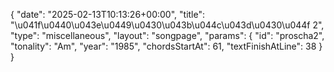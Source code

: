 {
    "date": "2025-02-13T10:13:26+00:00",
    "title": "\u041f\u0440\u043e\u0449\u0430\u043b\u044c\u043d\u0430\u044f 2",
    "type": "miscellaneous",
    "layout": "songpage",
    "params": {
        "id": "proscha2",
        "tonality": "Am",
        "year": "1985",
        "chordsStartAt": 61,
        "textFinishAtLine": 38
    }
}